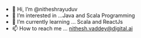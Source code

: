 - 👋 Hi, I’m @nitheshrayuduv
- 👀 I’m interested in ...Java and Scala Programming
- 🌱 I’m currently learning ... Scala and ReactJs
- 📫 How to reach me ... nithesh.vaddey@digital.ai

<!---
nitheshrayuduv/nitheshrayuduv is a ✨ special ✨ repository because its `README.md` (this file) appears on your GitHub profile.
You can click the Preview link to take a look at your changes.
--->
